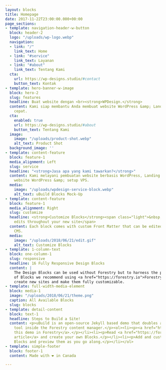 ```yaml
---
layout: blocks
title: Homepage
date: 2017-11-22T23:00:00.000+00:00
page_sections:
- template: navigation-header-w-button
  block: header-2
  logo: "/uploads/wp-logo.webp"
  navigation:
  - link: "/"
    link_text: Home
  - link: "#service"
    link_text: Layanan
  - link: "#about"
    link_text: Tentang Kami
  cta:
    url: https://wp-designs.studio/#contact
    button_text: Kontak
- template: hero-banner-w-image
  block: hero-2
  slug: features
  headline: Buat website dengan <br><strong>WPDesign.</strong>
  content: Kami siap membantu Anda membuat website WordPress &amp; Landing Page dengan
    cepat.
  cta:
    enabled: true
    url: https://wp-designs.studio/#about
    button_text: Tentang Kami
  image:
    image: "/uploads/product-shot.webp"
    alt_text: Product Shot
  background_image: ''
- template: content-feature
  block: feature-1
  media_alignment: Left
  slug: service
  headline: "<strong>Jasa apa yang kami tawarkan?</strong>"
  content: Kami melayani pembuatan website berbasis WordPress, Landing Page, migrasi
    website WordPress &amp; setup VPS.
  media:
    image: "/uploads/wpdesign-service-block.webp"
    alt_text: uBuild Blocks Mock-Up
- template: content-feature
  block: feature-1
  media_alignment: Right
  slug: customize
  headline: <strong>Customize Blocks</strong><span class="light">&nbsp;to make quick
    edits throughout your new site</span>
  content: Each block comes with custom Front Matter that can be edited in Forestry
    CMS.
  media:
    image: "/uploads/2018/06/21/edit.gif"
    alt_text: Customize Blocks
- template: 1-column-text
  block: one-column-1
  slug: responsive
  headline: 16 Fully Responsive Design Blocks
  content: |
    The Design Blocks can be used without Forestry but to harness the power
    of Blocks we recommend using <a href="https://forestry.io">Forestry</a>. Once the site is imported you can immediately
    create new sites and make them fully customizable.
- template: full-width-media-element
  block: media-1
  image: "/uploads/2018/06/21/theme.png"
  caption: All Available Blocks
  slug: blocks
- template: detail-content
  block: text-1
  headline: Steps to Build a Site!
  content: <p>uBuild is an open-source Jekyll based demo that doubles as a builder
    tool inside the Forestry content manager.</p><ol><li><p><a href="https://app.forestry.io/quick-start?repo=forestryio/ubuild-jekyll&provider=github&engine=jekyll">Import
    this demo in Forestry</a>.</p></li><li><p>Read <a href="https://forestry.io/blog/ubuild-a-new-theme-for-static-sites-using-blocks/">our
    article</a> and create your own Blocks.</p></li><li><p>Add and customize the available
    Blocks and preview them as you go along.</p></li></ol>
- template: simple-footer
  block: footer-1
  content: Made with ❤︎ in Canada

---
```

